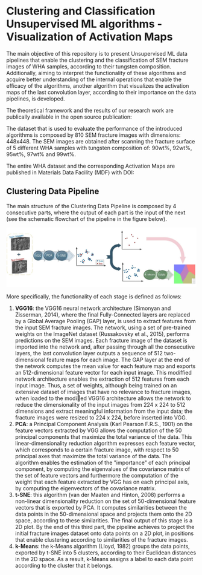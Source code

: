 # Clustering and Classification Unsupervised ML algorithms - Visualization of Activation Maps

The main objective of this repository is to present Unsupervised ML data pipelines that enable the clustering and the classification of SEM fracture images of WHA samples, according to their tungsten composition. Additionally, aiming to interpret the functionality of these algorithms and acquire better understanding of the internal operations that enable the efficacy of the algorithms, another algorithm that visualizes the activation maps of the last convolution layer, according to their importance on the data pipelines, is developed.

The theoretical framework and the results of our research work are publically available in the open source publication: 

The dataset that is used to evaluate the performance of the introduced algorithms is composed by 810 SEM fracture images with dimensions: 448x448. The SEM images are obtained after scanning the fracture surface of 5 different WHA samples with tungsten composition of: 90wt%, 92wt%, 95wt%, 97wt% and 99wt%. 

The entire WHA dataset and the corresponding Activation Maps are published in Materials Data Facility (MDF) with DOI: 

## Clustering Data Pipeline

The main structure of the Clustering Data Pipeline is composed by 4 consecutive parts, where the output of each part is the input of the next (see the schematic flowchart of the pipeline in the figure below). 

<img src="Images/classification_pipeline_2.JPG">

More specifically, the functionality of each stage is defined as follows:

1. **VGG16**: the VGG16 neural network architecture (Simonyan and Zisserman, 2014), where the final Fully-Connected layers are replaced by a Global Average Pooling (GAP) layer, is used to extract features from the input SEM fracture images. The network, using a set of pre-trained weights on the ImageNet dataset (Russakovsky et al., 2015), performs predictions on the SEM images. Each fracture image of the dataset is imported into the network and, after passing through all the consecutive layers, the last convolution layer outputs a sequence of 512
two-dimensional feature maps for each image. The GAP layer at the end of the network computes the mean value for each feature map and exports an 512-dimensional feature vector for each input image. This modiffied network architecture enables the extraction of 512 features from each input image. Thus, a set of weights, although being trained on an extensive dataset of images that have no relevance
to fracture images, when loaded to the modied VGG16 architecture allows the network to reduce the dimensionality of the input images from 224 x 224 to 512 dimensions and extract meaningful information from the input data; the fracture images were resized to 224 x 224, before inserted into VGG.
2. **PCA**: a Principal Component Analysis (Karl Pearson F.R.S., 1901) on the feature vectors extracted by VGG allows the computation of the 50 principal components that maximize the total variance of the data. This linear-dimensionality reduction algorithm expresses each feature vector, which corresponds to a certain fracture image, with respect to 50 principal axes that maximize the total variance of the data. The algorithm enables the estimation of the "importance" of each principal component, by computing the eigenvalues of the covariance matrix of the set of feature vectors and furthermore the computation of the weight that each feature extracted by VGG has on each principal axis, by computing the eigenvectors of the covariance matrix.
 3. **t-SNE**: this algorithm (van der Maaten and Hinton, 2008) performs a non-linear dimensionality reduction on the set of 50-dimensional feature vectors that is exported by PCA. It computes similarities between the data points in the 50-dimensional space and projects them onto the 2D space, according to these similarities. The final output of this stage is a 2D plot. By the end of this third part, the pipeline achieves to project the initial fracture images dataset onto data points on a 2D plot, in positions that enable clustering according to similarities of the fracture images.
4. **k-Means**: the k-Means algorithm (Lloyd, 1982) groups the data points, exported by t-SNE into 5 clusters, according to their Euclidean distances in the 2D space. As a result, k-Means assigns a label to each data point according to the cluster that it belongs.
